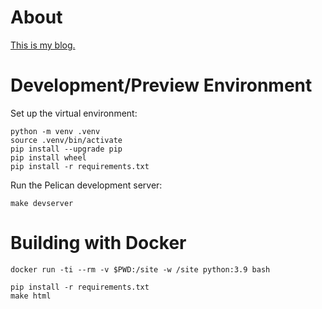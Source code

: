 # About

[This is my blog.](https://blog.bityard.net/)

# Development/Preview Environment

Set up the virtual environment:

```
python -m venv .venv
source .venv/bin/activate
pip install --upgrade pip
pip install wheel
pip install -r requirements.txt
```

Run the Pelican development server:

```
make devserver
```

# Building with Docker

```
docker run -ti --rm -v $PWD:/site -w /site python:3.9 bash

pip install -r requirements.txt
make html
```

